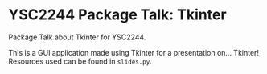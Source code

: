 # YSC2244 Package Talk: Tkinter
Package Talk about Tkinter for YSC2244.

This is a GUI application made using Tkinter for a presentation on... Tkinter! 
Resources used can be found in `slides.py`.
